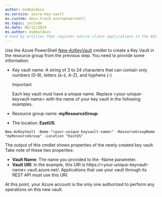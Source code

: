 ```yaml
---
author: msmbaldwin
ms.service: azure-key-vault
ms.custom: devx-track-azurepowershell
ms.topic: include
ms.date: 06/12/2024
ms.author: msmbaldwin
# Used by articles that register native client applications in the B2C tenant.
---
```


Use the Azure PowerShell [New-AzKeyVault](/powershell/module/az.keyvault/new-azkeyvault) cmdlet to create a Key Vault in the resource group from the previous step. You need to provide some information:

- Key vault name: A string of 3 to 24 characters that can contain only numbers (0-9), letters (a-z, A-Z), and hyphens (-)

  > [!Important]
  > Each key vault must have a unique name. Replace \<your-unique-keyvault-name\> with the name of your key vault in the following examples.

- Resource group name: **myResourceGroup**.
- The location: **EastUS**.

```azurepowershell-interactive
New-AzKeyVault -Name "<your-unique-keyvault-name>" -ResourceGroupName "myResourceGroup" -Location "EastUS"
```

The output of this cmdlet shows properties of the newly created key vault. Take note of these two properties:

- **Vault Name**: The name you provided to the -Name parameter.
- **Vault URI**: In the example, this URI is https://&lt;your-unique-keyvault-name&gt;.vault.azure.net/. Applications that use your vault through its REST API must use this URI.

At this point, your Azure account is the only one authorized to perform any operations on this new vault.
